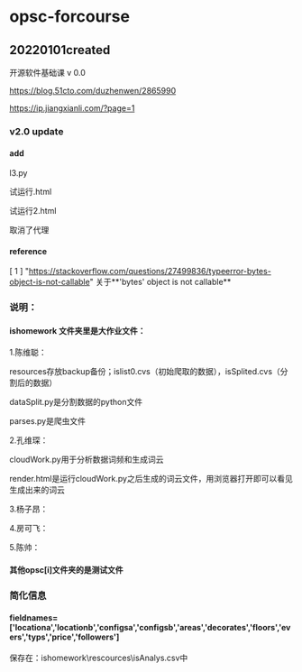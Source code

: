 # opsc-forcourse
20220101created
------------------------------------------------------------------------
开源软件基础课 v 0.0

https://blog.51cto.com/duzhenwen/2865990

https://ip.jiangxianli.com/?page=1

### v2.0 update

#### add

l3.py

试运行.html

试运行2.html

取消了代理

#### reference
[ 1 ] "https://stackoverflow.com/questions/27499836/typeerror-bytes-object-is-not-callable" 关于**'bytes' object is not callable**

### 说明：

#### ishomework 文件夹里是大作业文件：

1.陈维聪：

resources存放backup备份；islist0.cvs（初始爬取的数据），isSplited.cvs（分割后的数据）

dataSplit.py是分割数据的python文件

parses.py是爬虫文件

2.孔维琛：

cloudWork.py用于分析数据词频和生成词云

render.html是运行cloudWork.py之后生成的词云文件，用浏览器打开即可以看见生成出来的词云

3.杨子昂：



4.房可飞：



5.陈帅：



#### 其他opsc[i]文件夹的是测试文件

### 简化信息

#### fieldnames=['locationa','locationb','configsa','configsb','areas','decorates','floors','evers','typs','price','followers']
保存在：ishomework\rescources\isAnalys.csv中
